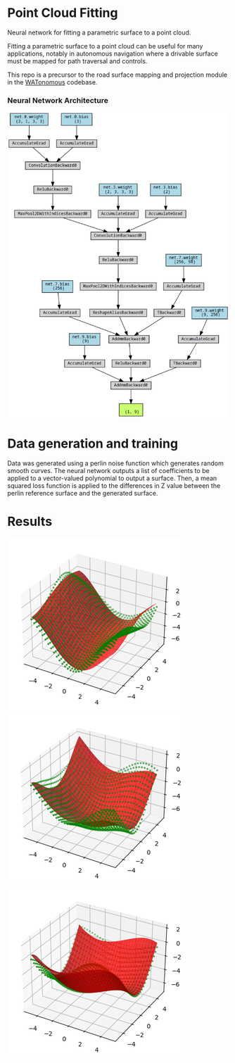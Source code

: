 # Point Cloud Fitting

Neural network for fitting a parametric surface to a point cloud.

Fitting a parametric surface to a point cloud can be useful for many applications, notably in autonomous navigation where a drivable surface must be mapped for path traversal and controls.  

This repo is a precursor to the road surface mapping and projection module in the [WATonomous](https://www.watonomous.ca/) codebase. 

### Neural Network Architecture

![image](images/rnn_torchviz.png)

# Data generation and training
Data was generated using a perlin noise function which generates random smooth curves. The neural network outputs a list of coefficients to be applied to a vector-valued polynomial to output a surface. Then, a mean squared loss function is applied to the differences in Z value between the perlin reference surface and the generated surface.

# Results
![image](images/output4.png)
![image](images/output5.png)
![image](images/output6.png)